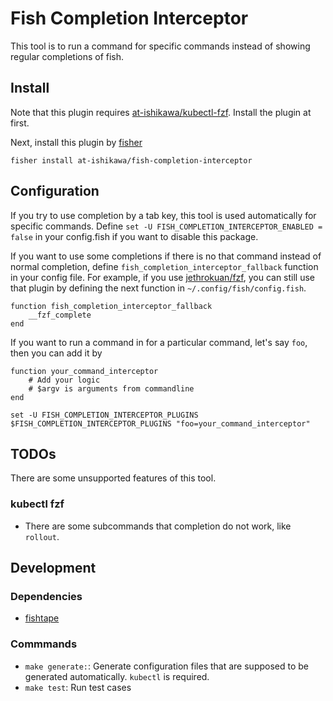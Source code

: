 Fish Completion Interceptor
===

This tool is to run a command for specific commands instead of showing regular completions of fish.


Install
---

Note that this plugin requires [at-ishikawa/kubectl-fzf](https://github.com/at-ishikawa/kubectl-fzf).
Install the plugin at first.

Next, install this plugin by [fisher](https://github.com/jorgebucaran/fisher)
```
fisher install at-ishikawa/fish-completion-interceptor
```


Configuration
---
If you try to use completion by a tab key, this tool is used automatically for specific commands.
Define `set -U FISH_COMPLETION_INTERCEPTOR_ENABLED = false` in your config.fish if you want to disable this package.

If you want to use some completions if there is no that command instead of normal completion, define `fish_completion_interceptor_fallback` function in your config file.
For example, if you use [jethrokuan/fzf](https://github.com/jethrokuan/fzf), you can still use that plugin by defining the next function in `~/.config/fish/config.fish`.

```fish
function fish_completion_interceptor_fallback
    __fzf_complete
end
```

If you want to run a command in for a particular command, let's say `foo`, then you can add it by

```fish
function your_command_interceptor
    # Add your logic
    # $argv is arguments from commandline
end

set -U FISH_COMPLETION_INTERCEPTOR_PLUGINS $FISH_COMPLETION_INTERCEPTOR_PLUGINS "foo=your_command_interceptor"
```

TODOs
---
There are some unsupported features of this tool.

### kubectl fzf
- There are some subcommands that completion do not work, like `rollout`.


Development
----

### Dependencies
* [fishtape](https://github.com/jorgebucaran/fishtape)

### Commmands

* `make generate:`: Generate configuration files that are supposed to be generated automatically. `kubectl` is required.
* `make test`: Run test cases
